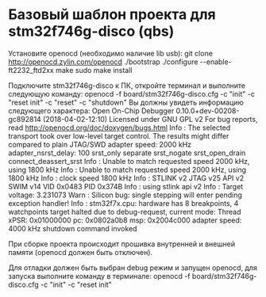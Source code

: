 # Базовый шаблон проекта для stm32f746g-disco (qbs)

Установите openocd (необходимо наличие lib usb): 
git clone http://openocd.zylin.com/openocd 
./bootstrap 
./configure --enable-ft2232_ftd2xx 
make 
sudo make install

Подключите stm32f746g-disco к ПК, откройте терминал и выполните следующую команду: openocd -f board/stm32f746g-disco.cfg -c "init" -c "reset init" -c "reset" -c "shutdown" 
Вы должны увидеть информацию следующего характера: 
Open On-Chip Debugger 0.10.0+dev-00208-gc892814 (2018-04-02-12:10)
Licensed under GNU GPL v2
For bug reports, read
        http://openocd.org/doc/doxygen/bugs.html
Info : The selected transport took over low-level target control. The results might differ compared to plain JTAG/SWD
adapter speed: 2000 kHz
adapter_nsrst_delay: 100
srst_only separate srst_nogate srst_open_drain connect_deassert_srst
Info : Unable to match requested speed 2000 kHz, using 1800 kHz
Info : Unable to match requested speed 2000 kHz, using 1800 kHz
Info : clock speed 1800 kHz
Info : STLINK v2 JTAG v25 API v2 SWIM v14 VID 0x0483 PID 0x374B
Info : using stlink api v2
Info : Target voltage: 3.231073
Warn : Silicon bug: single stepping will enter pending exception handler!
Info : stm32f7x.cpu: hardware has 8 breakpoints, 4 watchpoints
target halted due to debug-request, current mode: Thread 
xPSR: 0x01000000 pc: 0x0802a0b8 msp: 0x2004c000
adapter speed: 4000 kHz
shutdown command invoked

При сборке проекта происходит прошивка внутренней и внешней памяти (openocd должен быть отключен).

Для отладки должен быть выбран debug режим и запущен openocd, для запуска выполните команду в терминале: 
openocd -f board/stm32f746g-disco.cfg -c "init" -c "reset init"
